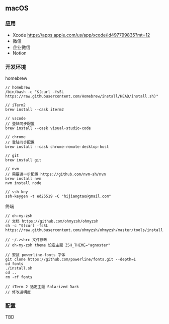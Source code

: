 ## macOS

### 应用

* Xcode <https://apps.apple.com/us/app/xcode/id497799835?mt=12>
* 微信
* 企业微信
* Notion

### 开发环境

homebrew

```
// homebrew
/bin/bash -c "$(curl -fsSL https://raw.githubusercontent.com/Homebrew/install/HEAD/install.sh)"

// iTerm2
brew install --cask iterm2

// vscode
// 登陆同步配置
brew install --cask visual-studio-code

// chrome
// 登陆同步配置
brew install --cask chrome-remote-desktop-host

// git
brew install git

// nvm
// 需要进一步配置 https://github.com/nvm-sh/nvm
brew install nvm
nvm install node

// ssh key
ssh-keygen -t ed25519 -C "hijiangtao@gmail.com"
```

终端

```
// oh-my-zsh
// 文档 https://github.com/ohmyzsh/ohmyzsh
sh -c "$(curl -fsSL https://raw.githubusercontent.com/ohmyzsh/ohmyzsh/master/tools/install.sh)"

// ~/.zshrc 文件修改
// oh-my-zsh theme 设定主题 ZSH_THEME="agnoster"

// 安装 powerline-fonts 字体
git clone https://github.com/powerline/fonts.git --depth=1
cd fonts
./install.sh
cd ..
rm -rf fonts

// iTerm 2 选定主题 Solarized Dark
// 修改透明度
```

### 配置

TBD
